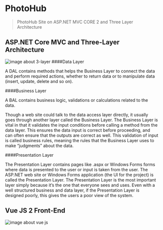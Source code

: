 # PhotoHub
> PhotoHub Site on ASP.NET MVC CORE 2 and Three Layer Architecture
## ASP.NET Core MVC and Three-Layer Architecture
![image about 3-layer](https://morecoding.files.wordpress.com/2015/01/3tier_2.jpg)
####Data Layer

A DAL contains methods that helps the Business Layer to connect the data and perform required actions, whether to return data or to manipulate data (insert, update, delete and so on).
 
####Business Layer

A BAL contains business logic, validations or calculations related to the data.

Though a web site could talk to the data access layer directly, it usually goes through another layer called the Business Layer. The Business Layer is vital in that it validates the input conditions before calling a method from the data layer. This ensures the data input is correct before proceeding, and can often ensure that the outputs are correct as well. This validation of input is called business rules, meaning the rules that the Business Layer uses to make “judgments” about the data.
 
####Presentation Layer

The Presentation Layer contains pages like .aspx or Windows Forms forms where data is presented to the user or input is taken from the user. The ASP.NET web site or Windows Forms application (the UI for the project) is called the Presentation Layer. The Presentation Layer is the most important layer simply because it’s the one that everyone sees and uses. Even with a well structured business and data layer, if the Presentation Layer is designed poorly, this gives the users a poor view of the system.
## Vue JS 2 Front-End
![image about vue js](https://cdn.shopify.com/s/files/1/0533/2089/files/vuejs-tutorial_2d2a853c-aa2f-44b0-80df-933b495f77f8.png?v=1509478492)
